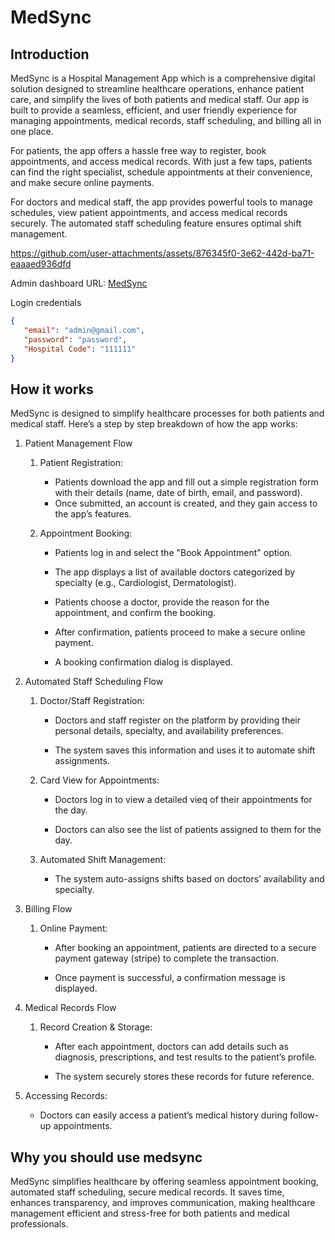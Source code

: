 # MedSync

## Introduction

MedSync is a Hospital Management App which is a comprehensive digital solution designed to streamline healthcare operations, enhance patient care, and simplify the lives of both patients and medical staff. Our app is built to provide a seamless, efficient, and user friendly experience for managing appointments, medical records, staff scheduling, and billing all in one place.

For patients, the app offers a hassle free way to register, book appointments, and access medical records. With just a few taps, patients can find the right specialist, schedule appointments at their convenience, and make secure online payments.

For doctors and medical staff, the app provides powerful tools to manage schedules, view patient appointments, and access medical records securely. The automated staff scheduling feature ensures optimal shift management.


https://github.com/user-attachments/assets/876345f0-3e62-442d-ba71-eaaaed936dfd

Admin dashboard URL: [MedSync](https://medsync-pi.vercel.app/)

Login credentials
```json
{
   "email": "admin@gmail.com",
   "password": "password",
   "Hospital Code": "111111"
}
```

## How it works

MedSync is designed to simplify healthcare processes for both patients and medical staff. Here’s a step by step breakdown of how the app works:

1. Patient Management Flow

    1. Patient Registration:

        - Patients download the app and fill out a simple registration form with their details (name, date of birth, email, and password).
        - Once submitted, an account is created, and they gain access to the app’s features.

    2. Appointment Booking:

        - Patients log in and select the "Book Appointment" option.

        - The app displays a list of available doctors categorized by specialty (e.g., Cardiologist, Dermatologist).

        - Patients choose a doctor, provide the reason for the appointment, and confirm the booking.

        - After confirmation, patients proceed to make a secure online payment.

        - A booking confirmation dialog is displayed.

2. Automated Staff Scheduling Flow

    1. Doctor/Staff Registration:

        - Doctors and staff register on the platform by providing their personal details, specialty, and availability preferences.

        - The system saves this information and uses it to automate shift assignments.

    2. Card View for Appointments:

        - Doctors log in to view a detailed vieq of their appointments for the day.

        - Doctors can also see the list of patients assigned to them for the day.

    3. Automated Shift Management:

        - The system auto-assigns shifts based on doctors’ availability and specialty.

3. Billing Flow

    1. Online Payment:

        - After booking an appointment, patients are directed to a secure payment gateway (stripe) to complete the transaction.

        - Once payment is successful, a confirmation message is displayed.

4. Medical Records Flow

    1. Record Creation & Storage:

        - After each appointment, doctors can add details such as diagnosis, prescriptions, and test results to the patient’s profile.

        - The system securely stores these records for future reference.

  2. Accessing Records:

        - Doctors can easily access a patient’s medical history during follow-up appointments.

## Why you should use medsync

MedSync simplifies healthcare by offering seamless appointment booking, automated staff scheduling, secure medical records. It saves time, enhances transparency, and improves communication, making healthcare management efficient and stress-free for both patients and medical professionals.
